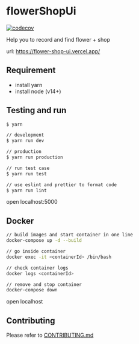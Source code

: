 # flowerShopUi

[![codecov](https://codecov.io/gh/yeukfei02/flowerShopUi/branch/master/graph/badge.svg)](https://codecov.io/gh/yeukfei02/flowerShopUi)

Help you to record and find flower + shop

url: <https://flower-shop-ui.vercel.app/>

## Requirement

- install yarn
- install node (v14+)

## Testing and run

```zsh
$ yarn

// development
$ yarn run dev

// production
$ yarn run production

// run test case
$ yarn run test

// use eslint and prettier to format code
$ yarn run lint
```

open localhost:5000

## Docker

```zsh
// build images and start container in one line
docker-compose up -d --build

// go inside container
docker exec -it <containerId> /bin/bash

// check container logs
docker logs <containerId>

// remove and stop container
docker-compose down
```

open localhost

## Contributing

Please refer to [CONTRIBUTING.md](https://github.com/yeukfei02/flowerShopUi/blob/master/CONTRIBUTING.md)
